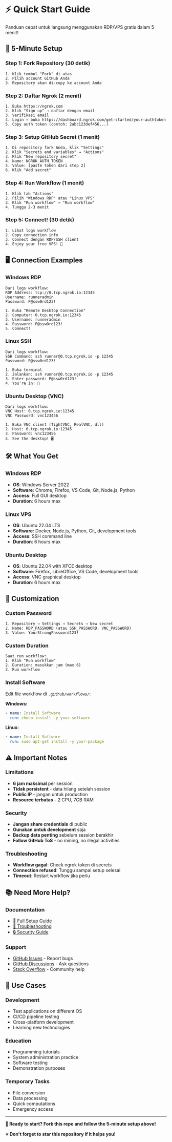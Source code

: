 # ⚡ Quick Start Guide

Panduan cepat untuk langsung menggunakan RDP/VPS gratis dalam 5 menit!

## 🚀 5-Minute Setup

### Step 1: Fork Repository (30 detik)
```
1. Klik tombol "Fork" di atas
2. Pilih account GitHub Anda
3. Repository akan di-copy ke account Anda
```

### Step 2: Daftar Ngrok (2 menit)
```
1. Buka https://ngrok.com
2. Klik "Sign up" → daftar dengan email
3. Verifikasi email
4. Login → buka https://dashboard.ngrok.com/get-started/your-authtoken
5. Copy auth token (contoh: 2abc123def456...)
```

### Step 3: Setup GitHub Secret (1 menit)
```
1. Di repository fork Anda, klik "Settings"
2. Klik "Secrets and variables" → "Actions"
3. Klik "New repository secret"
4. Name: NGROK_AUTH_TOKEN
5. Value: [paste token dari step 2]
6. Klik "Add secret"
```

### Step 4: Run Workflow (1 menit)
```
1. Klik tab "Actions"
2. Pilih "Windows RDP" atau "Linux VPS"
3. Klik "Run workflow" → "Run workflow"
4. Tunggu 2-3 menit
```

### Step 5: Connect! (30 detik)
```
1. Lihat logs workflow
2. Copy connection info
3. Connect dengan RDP/SSH client
4. Enjoy your free VPS! 🎉
```

## 🖥️ Connection Examples

### Windows RDP
```
Dari logs workflow:
RDP Address: tcp://0.tcp.ngrok.io:12345
Username: runneradmin
Password: P@ssw0rd123!

1. Buka "Remote Desktop Connection"
2. Computer: 0.tcp.ngrok.io:12345
3. Username: runneradmin
4. Password: P@ssw0rd123!
5. Connect!
```

### Linux SSH
```
Dari logs workflow:
SSH Command: ssh runner@0.tcp.ngrok.io -p 12345
Password: P@ssw0rd123!

1. Buka terminal
2. Jalankan: ssh runner@0.tcp.ngrok.io -p 12345
3. Enter password: P@ssw0rd123!
4. You're in! 🐧
```

### Ubuntu Desktop (VNC)
```
Dari logs workflow:
VNC Host: 0.tcp.ngrok.io:12345
VNC Password: vnc123456

1. Buka VNC client (TightVNC, RealVNC, dll)
2. Host: 0.tcp.ngrok.io:12345
3. Password: vnc123456
4. See the desktop! 🖥️
```

## 🛠️ What You Get

### Windows RDP
- **OS**: Windows Server 2022
- **Software**: Chrome, Firefox, VS Code, Git, Node.js, Python
- **Access**: Full GUI desktop
- **Duration**: 6 hours max

### Linux VPS
- **OS**: Ubuntu 22.04 LTS
- **Software**: Docker, Node.js, Python, Git, development tools
- **Access**: SSH command line
- **Duration**: 6 hours max

### Ubuntu Desktop
- **OS**: Ubuntu 22.04 with XFCE desktop
- **Software**: Firefox, LibreOffice, VS Code, development tools
- **Access**: VNC graphical desktop
- **Duration**: 6 hours max

## 🔧 Customization

### Custom Password
```
1. Repository → Settings → Secrets → New secret
2. Name: RDP_PASSWORD (atau SSH_PASSWORD, VNC_PASSWORD)
3. Value: YourStrongPassword123!
```

### Custom Duration
```
Saat run workflow:
1. Klik "Run workflow"
2. Duration: masukkan jam (max 6)
3. Run workflow
```

### Install Software
Edit file workflow di `.github/workflows/`:

**Windows:**
```yaml
- name: Install Software
  run: choco install -y your-software
```

**Linux:**
```yaml
- name: Install Software
  run: sudo apt-get install -y your-package
```

## ⚠️ Important Notes

### Limitations
- **6 jam maksimal** per session
- **Tidak persistent** - data hilang setelah session
- **Public IP** - jangan untuk production
- **Resource terbatas** - 2 CPU, 7GB RAM

### Security
- **Jangan share credentials** di public
- **Gunakan untuk development** saja
- **Backup data penting** sebelum session berakhir
- **Follow GitHub ToS** - no mining, no illegal activities

### Troubleshooting
- **Workflow gagal**: Check ngrok token di secrets
- **Connection refused**: Tunggu sampai setup selesai
- **Timeout**: Restart workflow jika perlu

## 📚 Need More Help?

### Documentation
- [📖 Full Setup Guide](docs/SETUP.md)
- [🔧 Troubleshooting](docs/TROUBLESHOOTING.md)
- [🔒 Security Guide](docs/SECURITY.md)

### Support
- [GitHub Issues](../../issues) - Report bugs
- [GitHub Discussions](../../discussions) - Ask questions
- [Stack Overflow](https://stackoverflow.com/questions/tagged/github-actions) - Community help

## 🎯 Use Cases

### Development
- Test applications on different OS
- CI/CD pipeline testing
- Cross-platform development
- Learning new technologies

### Education
- Programming tutorials
- System administration practice
- Software testing
- Demonstration purposes

### Temporary Tasks
- File conversion
- Data processing
- Quick computations
- Emergency access

---

**🚀 Ready to start? Fork this repo and follow the 5-minute setup above!**

**⭐ Don't forget to star this repository if it helps you!**
